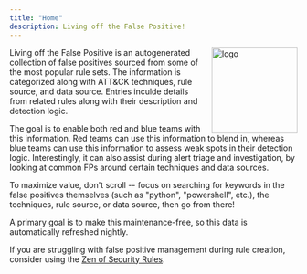 ```yaml
---
title: "Home"
description: Living off the False Positive!
---
```


<div>
    <img src="/index.png" alt="logo" class="logo" width="150" style="float: right; margin-left: 20px;">
<p>
Living off the False Positive is an autogenerated collection of false positives sourced from some of the most popular
rule sets. The information is categorized along with ATT&CK techniques, rule source, and data source. Entries
inculde details from related rules along with their description and detection logic.

The goal is to enable both red and blue teams with this information. Red teams can use this information to blend in,
whereas blue teams can use this information to assess weak spots in their detection logic. Interestingly, it can also
assist during alert triage and investigation, by looking at common FPs around certain techniques and data sources.

To maximize value, don't scroll -- focus on searching for keywords in the false positives themselves 
(such as "python", "powershell", etc.), the techniques, rule source, or data source, then go from there!

</p>
</div>

A primary goal is to make this maintenance-free, so this data is automatically refreshed nightly.

If you are struggling with false positive management during rule creation, consider using the 
[Zen of Security Rules](https://br0k3nlab.com/resources/zen-of-security-rules/).
